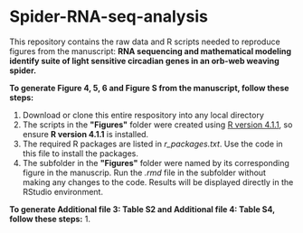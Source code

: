 # Spider-RNA-seq-analysis
This repository contains the raw data and R scripts needed to reproduce figures from the manuscript: **RNA sequencing and mathematical modeling identify suite of light sensitive circadian genes in an orb-web weaving spider.**

**To generate Figure 4, 5, 6 and Figure S from the manuscript, follow these steps:**
  1. Download or clone this entire respository into any local directory
  2. The scripts in the **"Figures"** folder were created using [R version 4.1.1](https://cran.r-project.org/bin/windows/base/), so ensure **R version 4.1.1** is installed.
  3. The required R packages are listed in *r_packages.txt*. Use the code in this file to install the packages. 
  4. The subfolder in the **"Figures"** folder were named by its corresponding figure in the manuscrip. Run the *.rmd* file in the subfolder without making any changes to the code. Results will be displayed directly in the RStudio environment. 

**To generate Additional file 3: Table S2 and Additional file 4: Table S4, follow these steps:**
  1. 
